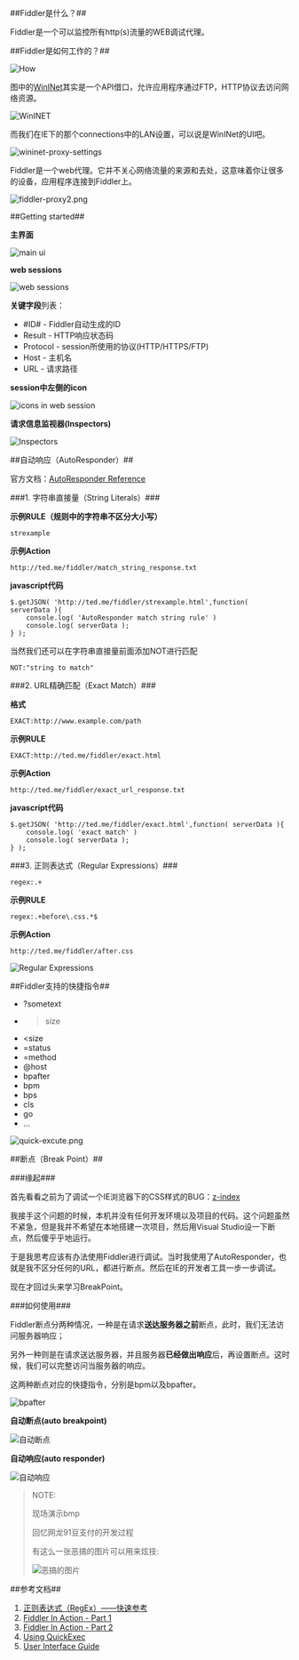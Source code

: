##Fiddler是什么？##

Fiddler是一个可以监控所有http(s)流量的WEB调试代理。

##Fiddler是如何工作的？##

![How](./fiddler-proxy.png)

图中的[WinINet](http://msdn.microsoft.com/en-us/library/aa383630(v=vs.85).aspx)其实是一个API借口，允许应用程序通过FTP，HTTP协议去访问网络资源。

![WinINET](./connections-tab-ie-options.png)

而我们在IE下的那个connections中的LAN设置，可以说是WinINet的UI吧。

![wininet-proxy-settings](./wininet-proxy-settings.png)

Fiddler是一个web代理。它并不关心网络流量的来源和去处，这意味着你让很多的设备，应用程序连接到Fiddler上。

![fiddler-proxy2.png](./fiddler-proxy2.png)

##Getting started##

**主界面**

![main ui](./fiddler-ui.png)

**web sessions**

![web sessions](./web-sessions.png)

**关键字段**列表：

+	#ID# 		- Fiddler自动生成的ID
+	Result 		- HTTP响应状态码
+	Protocol 	- session所使用的协议(HTTP/HTTPS/FTP)
+	Host 		- 主机名
+	URL 		- 请求路径

**session中左侧的icon**

![icons in web session](./icons_in_web_session.png)

**请求信息监视器(Inspectors)**

![Inspectors](./Inspectors.png)

##自动响应（AutoResponder）##

官方文档：[AutoResponder Reference](http://www.fiddlerbook.com/Fiddler2/help/AutoResponder.asp)

###1.	字符串直接量（String Literals）###

**示例RULE（规则中的字符串不区分大小写）**

	strexample

**示例Action**

	http://ted.me/fiddler/match_string_response.txt

**javascript代码**

	$.getJSON( 'http://ted.me/fiddler/strexample.html',function( serverData ){
        console.log( 'AutoResponder match string rule' )
        console.log( serverData );
    } );

当然我们还可以在字符串直接量前面添加NOT进行匹配

	NOT:"string to match"

###2.	URL精确匹配（Exact Match）###

**格式**

	EXACT:http://www.example.com/path

**示例RULE**

	EXACT:http://ted.me/fiddler/exact.html

**示例Action**

	http://ted.me/fiddler/exact_url_response.txt

**javascript代码**

	$.getJSON( 'http://ted.me/fiddler/exact.html',function( serverData ){
        console.log( 'exact match' )
        console.log( serverData );
    } );

###3.	正则表达式（Regular Expressions）###

	regex:.+

**示例RULE**

	regex:.+before\.css.*$

**示例Action**

	http://ted.me/fiddler/after.css

![Regular Expressions](./autoresponder_regexp.png)

##Fiddler支持的快捷指令##

+	?sometext
+	>size
+	<size
+	=status
+	=method
+	@host
+	bpafter
+	bpm
+	bps
+	cls
+	go
+	...

![quick-excute.png](./quick-excute.png)


##断点（Break Point）##

###缘起###

首先看看之前为了调试一个IE浏览器下的CSS样式的BUG：[z-index](../../css/zIndex/zIndex.md)

我接手这个问题的时候，本机并没有任何开发环境以及项目的代码。这个问题虽然不紧急，但是我并不希望在本地搭建一次项目，然后用Visual Studio设一下断点，然后傻乎乎地运行。

于是我思考应该有办法使用Fiddler进行调试。当时我使用了AutoResponder，也就是我不区分任何的URL，都进行断点。然后在IE的开发者工具一步一步调试。

现在才回过头来学习BreakPoint。

###如何使用###

Fiddler断点分两种情况，一种是在请求**送达服务器之前**断点，此时，我们无法访问服务器响应；

另外一种则是在请求送达服务器，并且服务器**已经做出响应**后，再设置断点。这时候，我们可以完整访问当服务器的响应。

这两种断点对应的快捷指令，分别是bpm以及bpafter。

![bpafter](./bpafter.png)

**自动断点(auto breakpoint)**

![自动断点](./auto-bp.png)

**自动响应(auto responder)**

![自动响应](./bp-auto-responder.png)

>NOTE:
>
>现场演示bmp
>
>回忆网龙91豆支付的开发过程
>
>有这么一张恶搞的图片可以用来炫技:
>
>![恶搞的图片](http://www.mehdi-khalili.com/get/BlogPictures/fiddler-in-action-2/hacked-bing.jpg)

##参考文档##

1.	[正则表达式（RegEx）——快速参考](http://ahkcn.sourceforge.jp/docs/misc/RegEx-QuickRef.htm)
2.	[Fiddler In Action - Part 1](http://www.mehdi-khalili.com/fiddler-in-action/part-1)
2.	[Fiddler In Action - Part 2](http://www.mehdi-khalili.com/fiddler-in-action/part-2)
3.	[Using QuickExec](http://fiddler2.com/documentation/KnowledgeBase/QuickExec)
4.	[User Interface Guide](http://fiddler2.com/documentation/KnowledgeBase/UIGuide)
